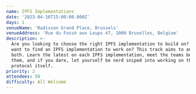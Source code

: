 ```yaml
---
name: IPFS Implementations
date: '2023-04-16T15:00:00.000Z'
days: 1
venueName: 'Radisson Grand Place, Brussels'
venueAddress: 'Rue du Fossé aux Loups 47, 1000 Bruxelles, Belgium'
description: >-
  Are you looking to choose the right IPFS implementation to build on? Do you
  want to find an IPFS implementation to work on? This track aims to answer
  both. Learn the latest on each IPFS implementation, meet the teams behind
  them, and if you dare, let yourself be nerd sniped into working on the
  protocol itself.
priority: 2
attendees: 50
difficulty: All Welcome
---
```





